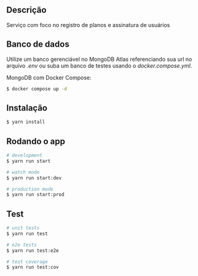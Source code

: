 ## Descrição

Serviço com foco no registro de planos e assinatura de usuários

## Banco de dados

Utilize um banco gerenciável no MongoDB Atlas referenciando sua url no arquivo *.env* ou suba um banco de testes usando o *docker.compose.yml*. 

MongoDB com Docker Compose:
```bash
$ docker compose up -d
```

## Instalação

```bash
$ yarn install
```

## Rodando o app

```bash
# development
$ yarn run start

# watch mode
$ yarn run start:dev

# production mode
$ yarn run start:prod
```

## Test

```bash
# unit tests
$ yarn run test

# e2e tests
$ yarn run test:e2e

# test coverage
$ yarn run test:cov
```
